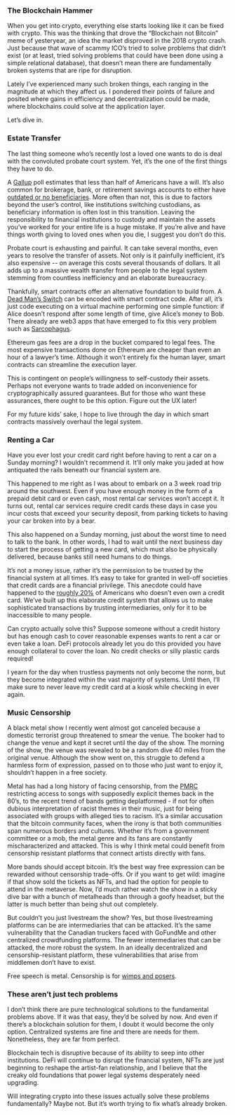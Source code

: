 ### The Blockchain Hammer

When you get into crypto, everything else starts looking like it can be fixed with crypto. This was the thinking that drove the “Blockchain not Bitcoin” meme of yesteryear, an idea the market disproved in the 2018 crypto crash. Just because that wave of scammy ICO’s tried to solve problems that didn’t exist (or at least, tried solving problems that could have been done using a simple relational database), that doesn’t mean there are fundamentally broken systems that are ripe for disruption.

Lately I’ve experienced many such broken things, each ranging in the magnitude at which they affect us. I pondered their points of failure and posited where gains in efficiency and decentralization could be made, where blockchains could solve at the application layer.

Let’s dive in.

### Estate Transfer

The last thing someone who’s recently lost a loved one wants to do is deal with the convoluted probate court system. Yet, it’s the one of the first things they have to do.

A [Gallup](https://news.gallup.com/poll/351500/how-many-americans-have-will.aspx) poll estimates that less than half of Americans have a will. It’s also common for brokerage, bank, or retirement savings accounts to either have [outdated or no beneficiaries](https://www.cnbc.com/2018/04/16/out-of-date-beneficiary-designations-are-a-common-and-costly-mistake.html). More often than not, this is due to factors beyond the user’s control, like institutions switching custodians, as beneficiary information is often lost in this transition. Leaving the responsibility to financial institutions to custody and maintain the assets you’ve worked for your entire life is a huge mistake. If you’re alive and have things worth giving to loved ones when you die, I suggest you don’t do this.

Probate court is exhausting and painful. It can take several months, even years to resolve the transfer of assets. Not only is it painfully inefficient, it’s also expensive -- on average this costs several thousands of dollars. It all adds up to a massive wealth transfer from people to the legal system stemming from countless inefficiency and an elaborate bureaucracy.

Thankfully, smart contracts offer an alternative foundation to build from. A [Dead Man’s Switch](https://en.wikipedia.org/wiki/Dead_man%27s_switch) can be encoded with smart contract code. After all, it’s just code executing on a virtual machine performing one simple function: if Alice doesn’t respond after some length of time, give Alice’s money to Bob. There already are web3 apps that have emerged to fix this very problem such as [Sarcophagus](https://sarcophagus.io/).

Ethereum gas fees are a drop in the bucket compared to legal fees. The most expensive transactions done on Ethereum are cheaper than even an hour of a lawyer’s time. Although it won’t entirely fix the human layer, smart contracts can streamline the execution layer.

This is contingent on people’s willingness to self-custody their assets. Perhaps not everyone wants to trade added on inconvenience for cryptographically assured guarantees. But for those who want these assurances, there ought to be this option. Figure out the UX later!

For my future kids’ sake, I hope to live through the day in which smart contracts massively overhaul the legal system.

### Renting a Car

Have you ever lost your credit card right before having to rent a car on a Sunday morning? I wouldn’t recommend it. It’ll only make you jaded at how antiquated the rails beneath our financial system are.

This happened to me right as I was about to embark on a 3 week road trip around the southwest. Even if you have enough money in the form of a prepaid debit card or even cash, most rental car services won’t accept it. It turns out, rental car services require credit cards these days in case you incur costs that exceed your security deposit, from parking tickets to having your car broken into by a bear.

This also happened on a Sunday morning, just about the worst time to need to talk to the bank. In other words, I had to wait until the next business day to start the process of getting a new card, which must also be physically delivered, because banks still need humans to do things.

It’s not a money issue, rather it’s the permission to be trusted by the financial system at all times. It’s easy to take for granted in well-off societies that credit cards are a financial privilege. This anecdote could have happened to the [roughly 20%](https://www.atlantafed.org/-/media/documents/banking/consumer-payments/survey-of-consumer-payment-choice/2020/2020-survey-of-consumer-payment-choice.pdf) of Americans who doesn’t even own a credit card. We’ve built up this elaborate credit system that allows us to make sophisticated transactions by trusting intermediaries, only for it to be inaccessible to many people.

Can crypto actually solve this? Suppose someone without a credit history but has enough cash to cover reasonable expenses wants to rent a car or even take a loan. DeFi protocols already let you do this provided you have enough collateral to cover the loan. No credit checks or silly plastic cards required!

I yearn for the day when trustless payments not only become the norm, but they become integrated within the vast majority of systems. Until then, I’ll make sure to never leave my credit card at a kiosk while checking in ever again.

### Music Censorship

A black metal show I recently went almost got canceled because a domestic terrorist group threatened to smear the venue. The booker had to change the venue and kept it secret until the day of the show. The morning of the show, the venue was revealed to be a random dive 40 miles from the original venue. Although the show went on, this struggle to defend a harmless form of expression, passed on to those who just want to enjoy it, shouldn’t happen in a free society.

Metal has had a long history of facing censorship, from the [PMRC](https://en.wikipedia.org/wiki/Parents_Music_Resource_Center) restricting access to songs with supposedly explicit themes back in the 80’s, to the recent trend of bands getting deplatformed - if not for often dubious interpretation of racist themes in their music, just for being associated with groups with alleged ties to racism. It’s a similar accusation that the bitcoin community faces, when the irony is that both communities span numerous borders and cultures. Whether it’s from a government committee or a mob, the metal genre and its fans are constantly mischaracterized and attacked. This is why I think metal could benefit from censorship resistant platforms that connect artists directly with fans.

More bands should accept bitcoin. It’s the best way free expression can be rewarded without censorship trade-offs. Or if you want to get wild: imagine if that show sold the tickets as NFTs, and had the option for people to attend in the metaverse. Now, I’d much rather watch the show in a sticky dive bar with a bunch of metalheads than through a goofy headset, but the latter is much better than being shut out completely.

But couldn’t you just livestream the show? Yes, but those livestreaming platforms can be are intermediaries that can be attacked. It’s the same vulnerability that the Canadian truckers faced with GoFundMe and other centralized crowdfunding platforms. The fewer intermediaries that can be attacked, the more robust the system. In an ideally decentralized and censorship-resistant platform, these vulnerabilities that arise from middlemen don’t have to exist.

Free speech is metal. Censorship is for [wimps and posers](https://www.youtube.com/watch?v=Wxwcr72VcKg).

### These aren’t just tech problems

I don’t think there are pure technological solutions to the fundamental problems above. If it was that easy, they’d be solved by now. And even if there’s a blockchain solution for them, I doubt it would become the only option. Centralized systems are fine and there are needs for them. Nonetheless, they are far from perfect.

Blockchain tech is disruptive because of its ability to seep into other institutions. DeFi will continue to disrupt the financial system, NFTs are just beginning to reshape the artist-fan relationship, and I believe that the creaky old foundations that power legal systems desperately need upgrading.

Will integrating crypto into these issues actually solve these problems fundamentally? Maybe not. But it’s worth trying to fix what’s already broken.